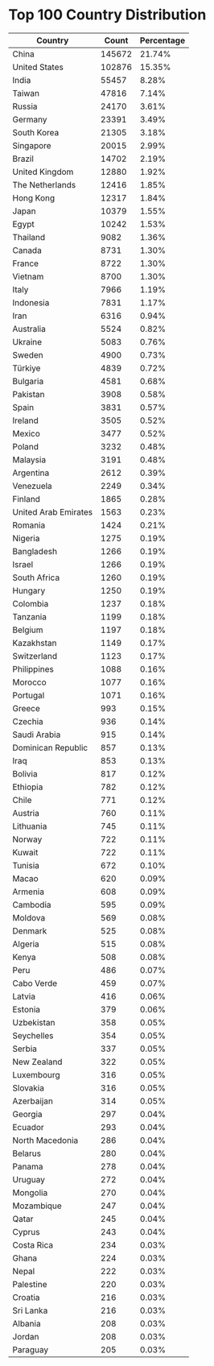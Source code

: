 # Top 100 Country Distribution
| Country | Count | Percentage |
|----|----|----|
| China | 145672 | 21.74% |
| United States | 102876 | 15.35% |
| India | 55457 | 8.28% |
| Taiwan | 47816 | 7.14% |
| Russia | 24170 | 3.61% |
| Germany | 23391 | 3.49% |
| South Korea | 21305 | 3.18% |
| Singapore | 20015 | 2.99% |
| Brazil | 14702 | 2.19% |
| United Kingdom | 12880 | 1.92% |
| The Netherlands | 12416 | 1.85% |
| Hong Kong | 12317 | 1.84% |
| Japan | 10379 | 1.55% |
| Egypt | 10242 | 1.53% |
| Thailand | 9082 | 1.36% |
| Canada | 8731 | 1.30% |
| France | 8722 | 1.30% |
| Vietnam | 8700 | 1.30% |
| Italy | 7966 | 1.19% |
| Indonesia | 7831 | 1.17% |
| Iran | 6316 | 0.94% |
| Australia | 5524 | 0.82% |
| Ukraine | 5083 | 0.76% |
| Sweden | 4900 | 0.73% |
| Türkiye | 4839 | 0.72% |
| Bulgaria | 4581 | 0.68% |
| Pakistan | 3908 | 0.58% |
| Spain | 3831 | 0.57% |
| Ireland | 3505 | 0.52% |
| Mexico | 3477 | 0.52% |
| Poland | 3232 | 0.48% |
| Malaysia | 3191 | 0.48% |
| Argentina | 2612 | 0.39% |
| Venezuela | 2249 | 0.34% |
| Finland | 1865 | 0.28% |
| United Arab Emirates | 1563 | 0.23% |
| Romania | 1424 | 0.21% |
| Nigeria | 1275 | 0.19% |
| Bangladesh | 1266 | 0.19% |
| Israel | 1266 | 0.19% |
| South Africa | 1260 | 0.19% |
| Hungary | 1250 | 0.19% |
| Colombia | 1237 | 0.18% |
| Tanzania | 1199 | 0.18% |
| Belgium | 1197 | 0.18% |
| Kazakhstan | 1149 | 0.17% |
| Switzerland | 1123 | 0.17% |
| Philippines | 1088 | 0.16% |
| Morocco | 1077 | 0.16% |
| Portugal | 1071 | 0.16% |
| Greece | 993 | 0.15% |
| Czechia | 936 | 0.14% |
| Saudi Arabia | 915 | 0.14% |
| Dominican Republic | 857 | 0.13% |
| Iraq | 853 | 0.13% |
| Bolivia | 817 | 0.12% |
| Ethiopia | 782 | 0.12% |
| Chile | 771 | 0.12% |
| Austria | 760 | 0.11% |
| Lithuania | 745 | 0.11% |
| Norway | 722 | 0.11% |
| Kuwait | 722 | 0.11% |
| Tunisia | 672 | 0.10% |
| Macao | 620 | 0.09% |
| Armenia | 608 | 0.09% |
| Cambodia | 595 | 0.09% |
| Moldova | 569 | 0.08% |
| Denmark | 525 | 0.08% |
| Algeria | 515 | 0.08% |
| Kenya | 508 | 0.08% |
| Peru | 486 | 0.07% |
| Cabo Verde | 459 | 0.07% |
| Latvia | 416 | 0.06% |
| Estonia | 379 | 0.06% |
| Uzbekistan | 358 | 0.05% |
| Seychelles | 354 | 0.05% |
| Serbia | 337 | 0.05% |
| New Zealand | 322 | 0.05% |
| Luxembourg | 316 | 0.05% |
| Slovakia | 316 | 0.05% |
| Azerbaijan | 314 | 0.05% |
| Georgia | 297 | 0.04% |
| Ecuador | 293 | 0.04% |
| North Macedonia | 286 | 0.04% |
| Belarus | 280 | 0.04% |
| Panama | 278 | 0.04% |
| Uruguay | 272 | 0.04% |
| Mongolia | 270 | 0.04% |
| Mozambique | 247 | 0.04% |
| Qatar | 245 | 0.04% |
| Cyprus | 243 | 0.04% |
| Costa Rica | 234 | 0.03% |
| Ghana | 224 | 0.03% |
| Nepal | 222 | 0.03% |
| Palestine | 220 | 0.03% |
| Croatia | 216 | 0.03% |
| Sri Lanka | 216 | 0.03% |
| Albania | 208 | 0.03% |
| Jordan | 208 | 0.03% |
| Paraguay | 205 | 0.03% |
